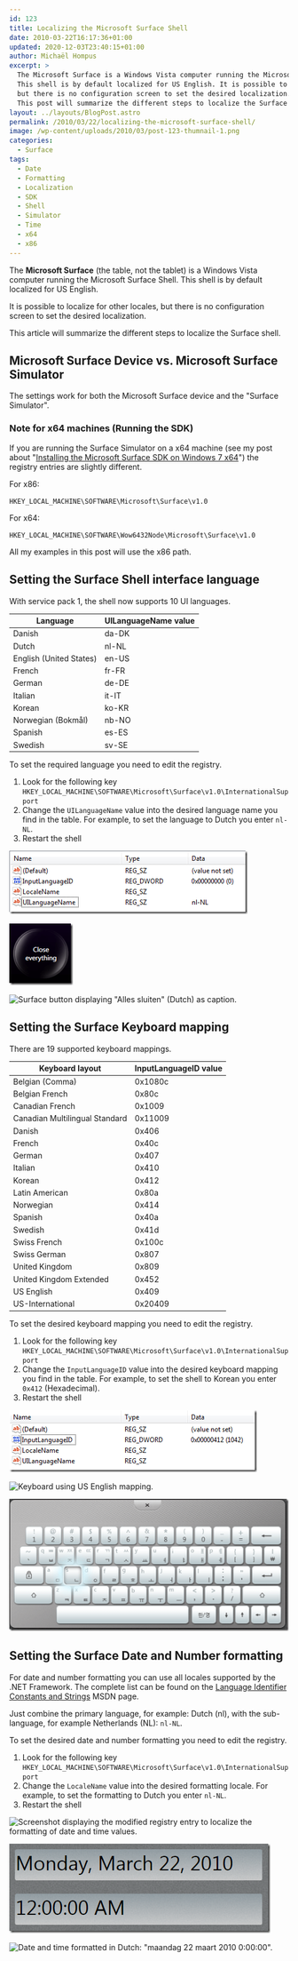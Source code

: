 ```yaml
---
id: 123
title: Localizing the Microsoft Surface Shell
date: 2010-03-22T16:17:36+01:00
updated: 2020-12-03T23:40:15+01:00
author: Michaël Hompus
excerpt: >
  The Microsoft Surface is a Windows Vista computer running the Microsoft Surface Shell.
  This shell is by default localized for US English. It is possible to localize for other locales,
  but there is no configuration screen to set the desired localization.
  This post will summarize the different steps to localize the Surface shell.
layout: ../layouts/BlogPost.astro
permalink: /2010/03/22/localizing-the-microsoft-surface-shell/
image: /wp-content/uploads/2010/03/post-123-thumnail-1.png
categories:
  - Surface
tags:
  - Date
  - Formatting
  - Localization
  - SDK
  - Shell
  - Simulator
  - Time
  - x64
  - x86
---
```


The **Microsoft Surface** (the table, not the tablet) is a Windows Vista computer running the Microsoft Surface Shell.
This shell is by default localized for US English.

It is possible to localize for other locales, but there is no configuration screen to set the desired localization.

This article will summarize the different steps to localize the Surface shell.

<!--more-->

## Microsoft Surface Device vs. Microsoft Surface Simulator

The settings work for both the Microsoft Surface device and the "Surface Simulator".

### Note for x64 machines (Running the SDK)

If you are running the Surface Simulator on a x64 machine (see my post about "[Installing the Microsoft Surface SDK on Windows 7 x64](/2010/03/03/installing-the-microsoft-surface-sdk-on-windows-7-x64)") the registry entries are slightly different.

For x86:

```plain
HKEY_LOCAL_MACHINE\SOFTWARE\Microsoft\Surface\v1.0
```

For x64:

```plain
HKEY_LOCAL_MACHINE\SOFTWARE\Wow6432Node\Microsoft\Surface\v1.0
```

All my examples in this post will use the x86 path.

## Setting the Surface Shell interface language

With service pack 1, the shell now supports 10 UI languages.

| Language                | UILanguageName value |
| ----------------------- | -------------------- |
| Danish                  | da-DK                |
| Dutch                   | nl-NL                |
| English (United States) | en-US                |
| French                  | fr-FR                |
| German                  | de-DE                |
| Italian                 | it-IT                |
| Korean                  | ko-KR                |
| Norwegian (Bokmål)      | nb-NO                |
| Spanish                 | es-ES                |
| Swedish                 | sv-SE                |

To set the required language you need to edit the registry.

1. Look for the following key `HKEY_LOCAL_MACHINE\SOFTWARE\Microsoft\Surface\v1.0\InternationalSupport`
2. Change the `UILanguageName` value into the desired language name you find in the table.
   For example, to set the language to Dutch you enter `nl-NL`.
3. Restart the shell

![Screenshot displaying the modified registry entry to localize the language of the Shell.](/wp-content/uploads/2010/03/registry-localized-shell.png "The modified registry entry to localize the Surface Shell language.")

![Surface button displaying "Close everything" (English) as caption.](/wp-content/uploads/2010/03/close-everything-button-english.png "Close button with caption <q>Close everything</q> in English (default).")

![Surface button displaying "Alles sluiten" (Dutch) as caption.](/wp-content/uploads/2010/03/image5.png "Close button with caption <q>Alles sluiten</q> in Dutch (localized).")

## Setting the Surface Keyboard mapping

There are 19 supported keyboard mappings.

| Keyboard layout                | InputLanguageID value |
| ------------------------------ | --------------------- |
| Belgian (Comma)                | 0x1080c               |
| Belgian French                 | 0x80c                 |
| Canadian French                | 0x1009                |
| Canadian Multilingual Standard | 0x11009               |
| Danish                         | 0x406                 |
| French                         | 0x40c                 |
| German                         | 0x407                 |
| Italian                        | 0x410                 |
| Korean                         | 0x412                 |
| Latin American                 | 0x80a                 |
| Norwegian                      | 0x414                 |
| Spanish                        | 0x40a                 |
| Swedish                        | 0x41d                 |
| Swiss French                   | 0x100c                |
| Swiss German                   | 0x807                 |
| United Kingdom                 | 0x809                 |
| United Kingdom Extended        | 0x452                 |
| US English                     | 0x409                 |
| US-International               | 0x20409               |

To set the desired keyboard mapping you need to edit the registry.

1. Look for the following key  
   `HKEY_LOCAL_MACHINE\SOFTWARE\Microsoft\Surface\v1.0\InternationalSupport`
2. Change the `InputLanguageID` value into the desired keyboard mapping you find in the table.
   For example, to set the shell to Korean you enter `0x412` (Hexadecimal).
3. Restart the shell

![Screenshot displaying the modified registry entry to localize the mapping of the Surface Keyboard.](/wp-content/uploads/2010/03/registry-localize-keyboard.png "The modified registry entry to localize the Surface Keyboard mapping.")

![Keyboard using US English mapping.](/wp-content/uploads/2010/03/image7.png "Surface Keyboard with US English mapping (default).")

![Keyboard using Korean mapping.](/wp-content/uploads/2010/03/keyboard-localized-in-korean.png "Surface Keyboard with Korean mapping (localized).")

## Setting the Surface Date and Number formatting

For date and number formatting you can use all locales supported by the .NET Framework. The complete list can be found on the [Language Identifier Constants and Strings](https://learn.microsoft.com/windows/win32/intl/language-identifier-constants-and-strings) MSDN page.

Just combine the primary language, for example: Dutch (nl), with the sub-language, for example Netherlands (NL): `nl-NL`.

To set the desired date and number formatting you need to edit the registry.

1. Look for the following key  
   `HKEY_LOCAL_MACHINE\SOFTWARE\Microsoft\Surface\v1.0\InternationalSupport`
2. Change the `LocaleName` value into the desired formatting locale.
   For example, to set the formatting to Dutch you enter `nl-NL`.
3. Restart the shell

![Screenshot displaying the modified registry entry to localize the formatting of date and time values.](/wp-content/uploads/2010/03/image9.png "The modified registry entry to localize the date and number formatting.")

![Date and time formatted in US English: "Monday, March 22, 2010 12:00:00 AM".](/wp-content/uploads/2010/03/date-time-in-english-format.png "Date formatting in US English (default).")

![Date and time formatted in Dutch: "maandag 22 maart 2010 0:00:00".](/wp-content/uploads/2010/03/image11.png "Date formatting in Dutch (localized).")
